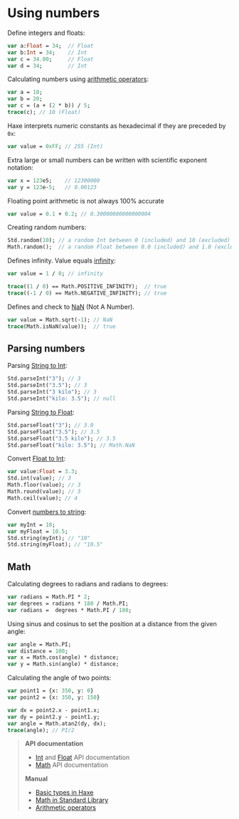 [tags]: / "math"

# Using numbers

Define integers and floats:
```haxe
var a:Float = 34;  // Float
var b:Int = 34;    // Int
var c = 34.00;     // Float
var d = 34;        // Int
```

Calculating numbers using [arithmetic operators](https://haxe.org/manual/types-numeric-operators.html):
```haxe
var a = 10;
var b = 20;
var c = (a + (2 * b)) / 5;
trace(c); // 10 (Float)
```

Haxe interprets numeric constants as hexadecimal if they are preceded by `0x`:
```haxe
var value = 0xFF; // 255 (Int)
```

Extra large or small numbers can be written with scientific exponent notation:
```haxe
var x = 123e5;    // 12300000
var y = 123e-5;   // 0.00123
```

Floating point arithmetic is not always 100% accurate
```haxe
var value = 0.1 + 0.2; // 0.30000000000000004
```

Creating random numbers:
```haxe
Std.random(10); // a random Int between 0 (included) and 10 (excluded)
Math.random();  // a random Float between 0.0 (included) and 1.0 (excluded)
```

Defines infinity. Value equals [infinity](http://api.haxe.org/Math.html#POSITIVE_INFINITY):
```haxe
var value = 1 / 0; // infinity

trace((1 / 0) == Math.POSITIVE_INFINITY);  // true
trace((-1 / 0) == Math.NEGATIVE_INFINITY); // true
```

Defines and check to [NaN](http://api.haxe.org/Math.html#NaN) (Not A Number). 
```haxe
var value = Math.sqrt(-1); // NaN
trace(Math.isNaN(value));  // true
```

## Parsing numbers

Parsing [String to Int](http://api.haxe.org/Std.html#parseInt):
```haxe
Std.parseInt("3"); // 3
Std.parseInt("3.5"); // 3
Std.parseInt("3 kilo"); // 3
Std.parseInt("kilo: 3.5"); // null
```

Parsing [String to Float](http://api.haxe.org/Std.html#parseFloat):
```haxe
Std.parseFloat("3"); // 3.0
Std.parseFloat("3.5"); // 3.5
Std.parseFloat("3.5 kilo"); // 3.5
Std.parseFloat("kilo: 3.5"); // Math.NaN
```

Convert [Float to Int](http://api.haxe.org/Std.html#int):
```haxe
var value:Float = 3.3;
Std.int(value); // 3
Math.floor(value); // 3
Math.round(value); // 3
Math.ceil(value); // 4
```

Convert [numbers to string](http://api.haxe.org/Std.html#string):
```haxe
var myInt = 10;
var myFloat = 10.5;
Std.string(myInt); // "10"
Std.string(myFloat); // "10.5"
```
## Math

Calculating degrees to radians and radians to degrees:
```haxe
var radians = Math.PI * 2;
var degrees = radians * 180 / Math.PI;
var radians =  degrees * Math.PI / 180;
```

Using sinus and cosinus to set the position at a distance from the given angle:
```haxe
var angle = Math.PI;
var distance = 100;
var x = Math.cos(angle) * distance;
var y = Math.sin(angle) * distance;
```

Calculating the angle of two points:
```haxe
var point1 = {x: 350, y: 0}
var point2 = {x: 350, y: 150}

var dx = point2.x - point1.x;
var dy = point2.y - point1.y;
var angle = Math.atan2(dy, dx);
trace(angle); // PI/2
```

> **API documentation**
> 
> * [Int](http://api.haxe.org/Int.html) and [Float](http://api.haxe.org/Float.html) API documentation
> * [Math](http://api.haxe.org/Math.html) API documentation
>
> **Manual**
> 
> * [Basic types in Haxe](https://haxe.org/manual/types-basic-types.html)
> * [Math in Standard Library](http://haxe.org/manual/std-math.html)
> * [Arithmetic operators](https://haxe.org/manual/types-numeric-operators.html)
